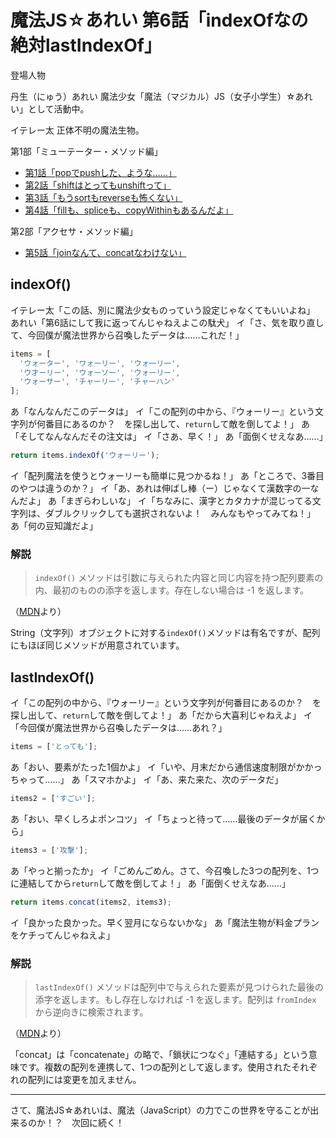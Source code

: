 # 魔法JS☆あれい 第6話「indexOfなの絶対lastIndexOf」


登場人物

丹生（にゅう）あれい
魔法少女「魔法（マジカル）JS（女子小学生）☆あれい」として活動中。

イテレー太
正体不明の魔法生物。

第1部「ミューテーター・メソッド編」
* [第1話「popでpushした、ような……」](https://qiita.com/8amjp/items/e44e707ccc8c95b4a40d)
* [第2話「shiftはとってもunshiftって」](https://qiita.com/8amjp/items/3fc1b2defd28ba1c2df3)
* [第3話「もうsortもreverseも怖くない」](https://qiita.com/8amjp/items/86f5294981fbebd3fe2d)
* [第4話「fillも、spliceも、copyWithinもあるんだよ」](https://qiita.com/8amjp/items/0741e35b70ea32711265)

第2部「アクセサ・メソッド編」
* [第5話「joinなんて、concatなわけない」](https://qiita.com/8amjp/items/229c41ad2146728abd89)


## indexOf()

イテレー太「この話、別に魔法少女ものっていう設定じゃなくてもいいよね」
あれい「第6話にして我に返ってんじゃねえよこの駄犬」
イ「さ、気を取り直して、今回僕が魔法世界から召喚したデータは……これだ！」

```js
items = [
  'ウォーター', 'ワォーリー', 'ウォ一リ一',
  'ウ才ーリー', 'ウォーソー', 'ウォーリー',
  'ウォーサー', 'チャーリー', 'チャーハン'
];
```

あ「なんなんだこのデータは」
イ「この配列の中から、『ウォーリー』という文字列が何番目にあるのか？　を探し出して、`return`して敵を倒してよ！」
あ「そしてなんなんだその注文は」
イ「さあ、早く！」
あ「面倒くせえなあ……」

```js
return items.indexOf('ウォーリー');
```

イ「配列魔法を使うとウォーリーも簡単に見つかるね！」
あ「ところで、3番目のやつは違うのか？」
イ「あ、あれは伸ばし棒（ー）じゃなくて漢数字の一なんだよ」
あ「まぎらわしいな」
イ「ちなみに、漢字とカタカナが混じってる文字列は、ダブルクリックしても選択されないよ！　みんなもやってみてね！」
あ「何の豆知識だよ」

### 解説

> `indexOf()` メソッドは引数に与えられた内容と同じ内容を持つ配列要素の内、最初のものの添字を返します。存在しない場合は -1 を返します。

（[MDN](https://developer.mozilla.org/ja/docs/Web/JavaScript/Reference/Global_Objects/Array/indexOf)より）

String（文字列）オブジェクトに対する`indexOf()`メソッドは有名ですが、配列にもほぼ同じメソッドが用意されています。

## lastIndexOf()

イ「この配列の中から、『ウォーリー』という文字列が何番目にあるのか？　を探し出して、`return`して敵を倒してよ！」
あ「だから大喜利じゃねえよ」
イ「今回僕が魔法世界から召喚したデータは……あれ？」

```js
items = ['とっても'];
```

あ「おい、要素がたった1個かよ」
イ「いや、月末だから通信速度制限がかかっちゃって……」
あ「スマホかよ」
イ「あ、来た来た、次のデータだ」

```js
items2 = ['すごい'];
```

あ「おい、早くしろよポンコツ」
イ「ちょっと待って……最後のデータが届くから」

```js
items3 = ['攻撃'];
```

あ「やっと揃ったか」
イ「ごめんごめん。さて、今召喚した3つの配列を、1つに連結してから`return`して敵を倒してよ！」
あ「面倒くせえなあ……」

```js
return items.concat(items2, items3);
```

イ「良かった良かった。早く翌月にならないかな」
あ「魔法生物が料金プランをケチってんじゃねえよ」

### 解説

> `lastIndexOf()` メソッドは配列中で与えられた要素が見つけられた最後の添字を返します。もし存在しなければ -1 を返します。配列は `fromIndex` から逆向きに検索されます。

（[MDN](https://developer.mozilla.org/ja/docs/Web/JavaScript/Reference/Global_Objects/Array/lastIndexOf)より）


「concat」は「concatenate」の略で、「鎖状につなぐ」「連結する」という意味です。複数の配列を連携して、1つの配列として返します。使用されたそれぞれの配列には変更を加えません。

----
さて、魔法JS☆あれいは、魔法（JavaScript）の力でこの世界を守ることが出来るのか！？　次回に続く！


<!--stackedit_data:
eyJoaXN0b3J5IjpbLTE1MjY1ODA5OTUsMTE4Mzc2MTU1XX0=
-->